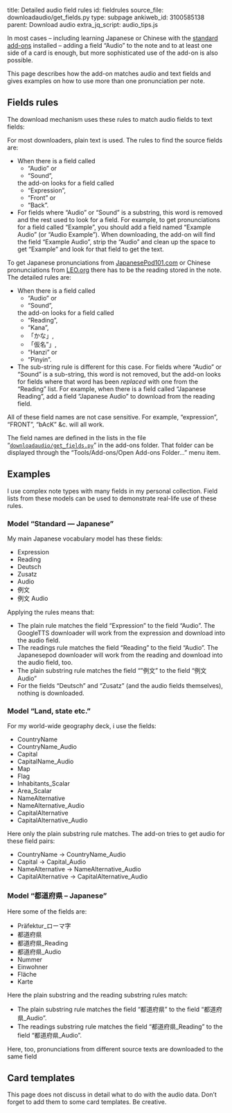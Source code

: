title: Detailed audio field rules
id: fieldrules
source_file: downloadaudio/get_fields.py
type: subpage
ankiweb_id: 3100585138
parent: Download audio
extra_jq_script: audio_tips.js

In most cases – including learning Japanese or Chinese with the
[standard](https://ankiweb.net/shared/info/3918629684)
[add-ons](https://ankiweb.net/shared/info/3448800906) installed –
adding a field “Audio” to the note and to at least one side of a card
is enough, but more sophisticated use of the add-on is also possible.

This page describes how the add-on matches audio and text fields and
gives examples on how to use more than one pronunciation per note.

## Fields rules


The download mechanism uses these rules to match audio fields to text
fields:

For most downloaders, plain text is used. The rules to find the source
fields are:

* When there is a field called
  <ul>
    <li>“Audio” or</li>
    <li>“Sound”,</li>
  </ul>
  the add-on looks for a field called
  <ul>
    <li>“Expression”,</li>
    <li>“Front” or</li>
    <li>“Back”.</li>
  </ul>
* For fields where “Audio” or “Sound” is a substring, this word is
  removed and the rest used to look for a field. For example, to get
  pronunciations for a field called “Example”, you should add a field
  named “Example Audio” (or “Audio Example”). When downloading, the
  add-on will find the field “Example Audio”, strip the “Audio” and
  clean up the space to get “Example” and look for that field to get
  the text.

To get Japanese pronunciations from
[JapanesePod101.com](http://japanesepod101.com) or Chinese
pronunciations from [LEO.org](http://leo.org) there has to be the
reading stored in the note. The detailed rules are:

* When there is a field called
  <ul>
    <li>“Audio” or</li>
    <li>“Sound”,</li>
  </ul>
  the add-on looks for a field called
  <ul>
    <li>“Reading”,</li>
    <li>“Kana”,</li>
    <li>「かな」,</li>
    <li>「仮名”」,</li>
    <li>“<span class="qtbase hanzipinyin">Hanzi</span>” or</li>
    <li>“Pinyin”.</li>
  </ul>
* The sub-string rule is different for this case. For fields where
  “Audio” or “Sound” is a sub-string, this word is not removed, but
  the add-on looks for fields where that word has been
  *replaced* with  one from the “Reading” list. For example, when
  there is a field called “Japanese Reading”, add a field “Japanese
  Audio” to download from the reading field.

All of these field names are not case sensitive. For example, “expression”,
“FRONT”, “bAcK” &c. will all work.

The field names are defined in the lists in the file
“[`downloadaudio/get_fields.py`](https://github.com/ospalh/anki-addons/blob/master/downloadaudio/get_fields.py)”
in the add-ons folder. That folder can be displayed through the
“Tools/Add-ons/Open Add-ons Folder...” menu item.

## Examples

I use complex note types with many fields in my personal
collection. Field lists from these models can be used to demonstrate
real-life use of these rules.

### Model “Standard — Japanese”

My main Japanese vocabulary model has <span class="qtbase
morefields">these fields</span>:

* Expression
* Reading
* Deutsch
* Zusatz
* Audio
* 例文
* 例文 Audio

Applying the rules means that:

* The plain rule matches the field  “Expression” to the field
  “Audio”. The GoogleTTS downloader will work from the expression and
  download into the audio field.
* The readings rule matches the field  “Reading” to the field
  “Audio”. The Japanesepod downloader will work from the reading and
  download into the audio field, too.
* The plain substring rule matches the field “”例文” to the field
  “例文 Audio”
* For the fields “Deutsch” and “Zusatz” (and the audio fields
  themselves), nothing is downloaded.

### Model “Land, state etc.”

For my world-wide geography deck, i use  <span class="qtbase
morefields">the fields</span>:

* CountryName
* CountryName_Audio
* Capital
* CapitalName_Audio
* Map
* Flag
* Inhabitants_Scalar
* Area_Scalar
* NameAlternative
* NameAlternative_Audio
* CapitalAlternative
* CapitalAlternative_Audio

Here only the plain substring rule matches. The add-on tries to get
audio for these field pairs:

* CountryName → CountryName_Audio
* Capital → Capital_Audio
* NameAlternative → NameAlternative_Audio
* CapitalAlternative → CapitalAlternative_Audio


### Model “都道府県 – Japanese”

Here some of the  fields are:

* Präfektur_ローマ字
* 都道府県
* 都道府県_Reading
* 都道府県_Audio
* Nummer
* Einwohner
* Fläche
* Karte

Here the plain substring and the reading substring rules match:

* The plain substring rule matches the field  “都道府県” to the field
  “都道府県_Audio”.
* The readings substring rule matches the field  “都道府県_Reading” to the field
  “都道府県_Audio”.

Here, too, pronunciations from different source texts are downloaded
to the same field


## Card templates

This page does not discuss in detail what to do with the audio
data. Don’t forget to add them to some card templates. Be creative.

